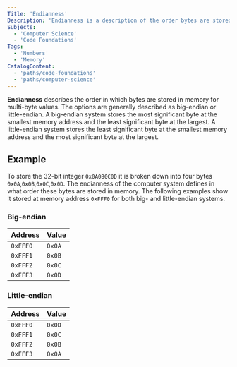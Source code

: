 ```yaml
---
Title: 'Endianness'
Description: 'Endianness is a description of the order bytes are stored in memory for multi-byte values.'
Subjects:
  - 'Computer Science'
  - 'Code Foundations'
Tags:
  - 'Numbers'
  - 'Memory'
CatalogContent:
  - 'paths/code-foundations'
  - 'paths/computer-science'
---
```


**Endianness** describes the order in which bytes are stored in memory for multi-byte values. The options are generally described as big-endian or little-endian. A big-endian system stores the most significant byte at the smallest memory address and the least significant byte at the largest. A little-endian system stores the least significant byte at the smallest memory address and the most significant byte at the largest.

## Example

To store the 32-bit integer `0x0A0B0C0D` it is broken down into four bytes `0x0A`,`0x0B`,`0x0C`,`0x0D`. The endianness of the computer system defines in what order these bytes are stored in memory. The following examples show it stored at memory address `0xFFF0` for both big- and little-endian systems.

### Big-endian

| Address  | Value  |
| -------- | ------ |
| `0xFFF0` | `0x0A` |
| `0xFFF1` | `0x0B` |
| `0xFFF2` | `0x0C` |
| `0xFFF3` | `0x0D` |

### Little-endian

| Address  | Value  |
| -------- | ------ |
| `0xFFF0` | `0x0D` |
| `0xFFF1` | `0x0C` |
| `0xFFF2` | `0x0B` |
| `0xFFF3` | `0x0A` |
